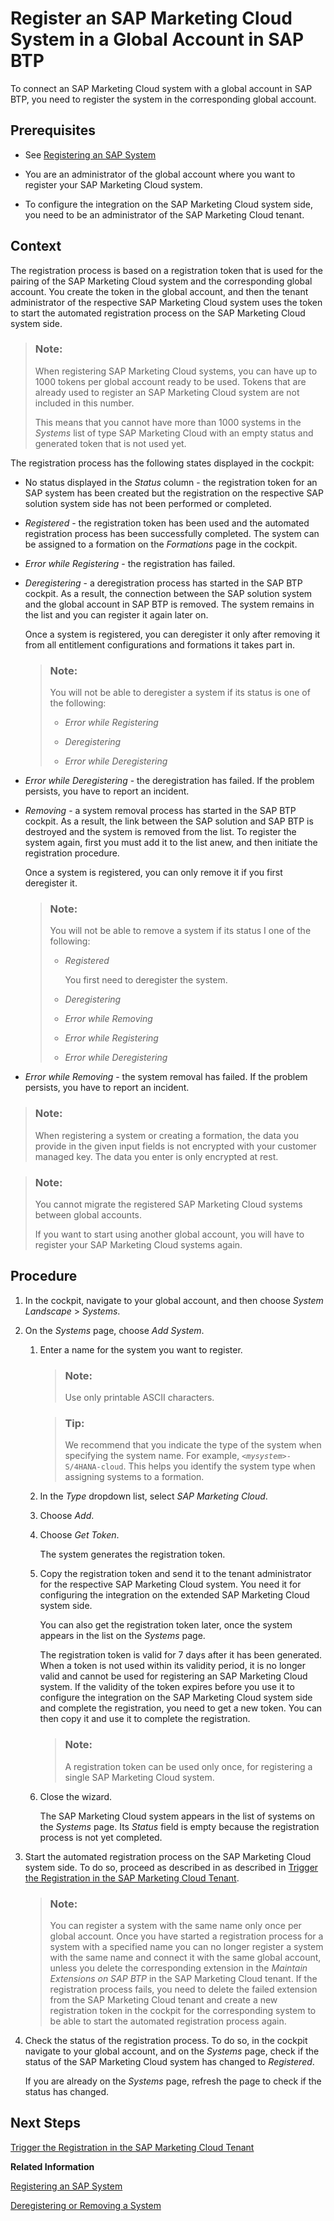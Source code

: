 <!-- loioe9d975a45c954501bbe59e39dfb468c0 -->

# Register an SAP Marketing Cloud System in a Global Account in SAP BTP

To connect an SAP Marketing Cloud system with a global account in SAP BTP, you need to register the system in the corresponding global account.



<a name="loioe9d975a45c954501bbe59e39dfb468c0__prereq_l4m_s5b_fhb"/>

## Prerequisites

-   See [Registering an SAP System](registering-an-sap-system-2ffdaff.md)

-   You are an administrator of the global account where you want to register your SAP Marketing Cloud system.

-   To configure the integration on the SAP Marketing Cloud system side, you need to be an administrator of the SAP Marketing Cloud tenant.




<a name="loioe9d975a45c954501bbe59e39dfb468c0__context_d5k_gxw_2pb"/>

## Context

The registration process is based on a registration token that is used for the pairing of the SAP Marketing Cloud system and the corresponding global account. You create the token in the global account, and then the tenant administrator of the respective SAP Marketing Cloud system uses the token to start the automated registration process on the SAP Marketing Cloud system side.

> ### Note:  
> When registering SAP Marketing Cloud systems, you can have up to 1000 tokens per global account ready to be used. Tokens that are already used to register an SAP Marketing Cloud system are not included in this number.
> 
> This means that you cannot have more than 1000 systems in the *Systems* list of type SAP Marketing Cloud with an empty status and generated token that is not used yet.

The registration process has the following states displayed in the cockpit:

-   No status displayed in the *Status* column - the registration token for an SAP system has been created but the registration on the respective SAP solution system side has not been performed or completed.

-   *Registered* - the registration token has been used and the automated registration process has been successfully completed. The system can be assigned to a formation on the *Formations* page in the cockpit.
-   *Error while Registering* - the registration has failed.
-   *Deregistering* - а deregistration process has started in the SAP BTP cockpit. As a result, the connection between the SAP solution system and the global account in SAP BTP is removed. The system remains in the list and you can register it again later on.

    Once a system is registered, you can deregister it only after removing it from all entitlement configurations and formations it takes part in.

    > ### Note:  
    > You will not be able to deregister a system if its status is one of the following:
    > 
    > -   *Error while Registering*
    > 
    > -   *Deregistering*
    > 
    > -   *Error while Deregistering*

-   *Error while Deregistering* - the deregistration has failed. If the problem persists, you have to report an incident.
-   *Removing* - a system removal process has started in the SAP BTP cockpit. As a result, the link between the SAP solution and SAP BTP is destroyed and the system is removed from the list. To register the system again, first you must add it to the list anew, and then initiate the registration procedure.

    Once a system is registered, you can only remove it if you first deregister it.

    > ### Note:  
    > You will not be able to remove a system if its status I one of the following:
    > 
    > -   *Registered*
    > 
    >     You first need to deregister the system.
    > 
    > -   *Deregistering*
    > 
    > -   *Error while Removing*
    > 
    > -   *Error while Registering*
    > 
    > -   *Error while Deregistering*

-   *Error while Removing* - the system removal has failed. If the problem persists, you have to report an incident.

> ### Note:  
> When registering a system or creating a formation, the data you provide in the given input fields is not encrypted with your customer managed key. The data you enter is only encrypted at rest.

> ### Note:  
> You cannot migrate the registered SAP Marketing Cloud systems between global accounts.
> 
> If you want to start using another global account, you will have to register your SAP Marketing Cloud systems again.



<a name="loioe9d975a45c954501bbe59e39dfb468c0__steps_iw4_jxw_2pb"/>

## Procedure

1.  In the cockpit, navigate to your global account, and then choose *System Landscape* \> *Systems*.

2.  On the *Systems* page, choose *Add System*.

    1.  Enter a name for the system you want to register.

        > ### Note:  
        > Use only printable ASCII characters.

        > ### Tip:  
        > We recommend that you indicate the type of the system when specifying the system name. For example, <code><i class="varname">&lt;mysystem&gt;</i>-S/4HANA-cloud</code>. This helps you identify the system type when assigning systems to a formation.

    2.  In the *Type* dropdown list, select *SAP Marketing Cloud*.

    3.  Choose *Add*.

    4.  Choose *Get Token*.

        The system generates the registration token.

    5.  Copy the registration token and send it to the tenant administrator for the respective SAP Marketing Cloud system. You need it for configuring the integration on the extended SAP Marketing Cloud system side.

        You can also get the registration token later, once the system appears in the list on the *Systems* page.

        The registration token is valid for 7 days after it has been generated. When a token is not used within its validity period, it is no longer valid and cannot be used for registering an SAP Marketing Cloud system. If the validity of the token expires before you use it to configure the integration on the SAP Marketing Cloud system side and complete the registration, you need to get a new token. You can then copy it and use it to complete the registration.

        > ### Note:  
        > A registration token can be used only once, for registering a single SAP Marketing Cloud system.

    6.  Close the wizard.

        The SAP Marketing Cloud system appears in the list of systems on the *Systems* page. Its *Status* field is empty because the registration process is not yet completed.


3.  Start the automated registration process on the SAP Marketing Cloud system side. To do so, proceed as described in as described in [Trigger the Registration in the SAP Marketing Cloud Tenant](trigger-the-registration-in-the-sap-marketing-cloud-tenant-d7416c3.md).

    > ### Note:  
    > You can register a system with the same name only once per global account. Once you have started a registration process for a system with a specified name you can no longer register a system with the same name and connect it with the same global account, unless you delete the corresponding extension in the *Maintain Extensions on SAP BTP* in the SAP Marketing Cloud tenant. If the registration process fails, you need to delete the failed extension from the SAP Marketing Cloud tenant and create a new registration token in the cockpit for the corresponding system to be able to start the automated registration process again.

4.  Check the status of the registration process. To do so, in the cockpit navigate to your global account, and on the *Systems* page, check if the status of the SAP Marketing Cloud system has changed to *Registered*.

    If you are already on the *Systems* page, refresh the page to check if the status has changed.




<a name="loioe9d975a45c954501bbe59e39dfb468c0__postreq_a24_pnx_2pb"/>

## Next Steps

[Trigger the Registration in the SAP Marketing Cloud Tenant](trigger-the-registration-in-the-sap-marketing-cloud-tenant-d7416c3.md)

**Related Information**  


[Registering an SAP System](registering-an-sap-system-2ffdaff.md "To connect an SAP system with a global account in SAP BTP, you first need to register the system.")

[Deregistering or Removing a System](deregistering-or-removing-a-system-0c6f498.md "When you no longer need the system to be paired with your global account, you can deregister or remove it depending on its status.")


